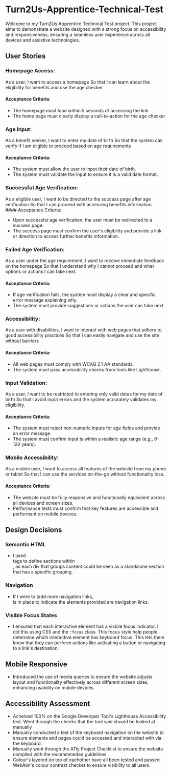 # Turn2Us-Apprentice-Technical-Test

Welcome to my Turn2Us Apprentice Technical Test project. This project aims to demonstrate a website designed with a strong focus on accessibility and responsiveness, ensuring a seamless user experience across all devices and assistive technologies.

## User Stories



### Homepage Access:
As a user,
I want to access a homepage
So that I can learn about the eligibility for benefits and use the age checker
#### Acceptance Criteria: 
- The homepage must load within 5 seconds of accessing the link
- The home page must clearly display a call-to-action for the age checker

### Age Input:
As a benefit seeker,
I want to enter my date of birth
So that the system can verify if I am eligible to proceed based on age requirements
#### Acceptance Criteria: 
- The system must allow the user to input their date of birth.
- The system must validate the input to ensure it is a valid date format.


### Successful Age Verification:
As a eligible user,
I want to be directed to the success page after age verification
So that I can proceed with accessing benefits information.
#### Acceptance Criteria: 
- Upon successful age verification, the user must be redirected to a success page.
- The success page must confirm the user's eligibility and provide a link or direction to access further benefits information.

### Failed Age Verification:
As a user under the age requirement,
I want to receive immediate feedback on the homepage
So that I understand why I cannot proceed and what options or actions I can take next.
#### Acceptance Criteria: 
- If age verification fails, the system must display a clear and specific error message explaining why.
- The system must provide suggestions or actions the user can take next.

### Accessibility:
As a user with disabilities,
I want to interact with web pages that adhere to good accessibility practices
So that I can easily navigate and use the site without barriers
#### Acceptance Criteria: 
- All web pages must comply with WCAG 2.1 AA standards.
- The system must pass accessibility checks from tools like Lighthouse.

### Input Validation:
As a user,
I want to be restricted to entering only valid dates for my date of birth
So that I avoid input errors and the system accurately validates my eligibility.
#### Acceptance Criteria: 
- The system must reject non-numeric inputs for age fields and provide an error message.
- The system must confirm input is within a realistic age range (e.g., 0-120 years).

### Mobile Accessibility:
As a mobile user,
I want to access all features of the website from my phone or tablet
So that I can use the services on-the-go without functionality loss.
#### Acceptance Criteria: 
- The website must be fully responsive and functionally equivalent across all devices and screen sizes.
- Performance tests must confirm that key features are accessible and performant on mobile devices.


## Design Decisions

### Semantic HTML

- I used <section> tags to define sections within <main>, as each div that groups content could be seen as a standalone section that has a specific grouping.

### Navigation

- If I were to tadd more navigation links, <nav> is in place to indicate the elements provided are navigation links.

### Visible Focus States 

- I ensured that each interactive element has a visbile focus indicator. I did this using CSS and the `:focus` class. This focus style help people determine which interactive element has keyboard focus. This lets them know that they can perform actions like activating a button or navigating to a link's destination.

## Mobile Responsive

- Introduced the use of media queries to ensure the website adjusts layout and functionality effectively across different screen sizes, enhancing usability on mobile devices.

## Accessibility Assessment

- Acheived 100% on the Google Developer Tool's Lighthouse Accessibility test. Went through the checks that the tool said should be looked at manually
- Manually conducted a test of the keyboard navigation on the website to ensure elements and pages could be accessed and interacted with via the keyboard.
- Manually went through the A11y Project Checklist to ensure the website complied with the recommmeded guidelines
- Colour's layered on top of eachother have all been tested and passed WebAim's colour contrast checker to ensure visibility to all users.